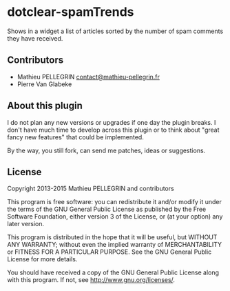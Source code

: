 # dotclear-spamTrends
Shows in a widget a list of articles sorted by the number of spam comments they have received.

## Contributors

 * Mathieu PELLEGRIN <contact@mathieu-pellegrin.fr>
 * Pierre Van Glabeke

## About this plugin

I do not plan any new versions or upgrades if one day the plugin breaks. I don't have much time to develop across this plugin or to think about "great fancy new features" that could be implemented.

By the way, you still fork, can send me patches, ideas or suggestions.

## License

Copyright 2013-2015 Mathieu PELLEGRIN and contributors

This program is free software: you can redistribute it and/or modify
it under the terms of the GNU General Public License as published by
the Free Software Foundation, either version 3 of the License, or
(at your option) any later version.

This program is distributed in the hope that it will be useful,
but WITHOUT ANY WARRANTY; without even the implied warranty of
MERCHANTABILITY or FITNESS FOR A PARTICULAR PURPOSE.  See the
GNU General Public License for more details.

You should have received a copy of the GNU General Public License
along with this program.  If not, see <http://www.gnu.org/licenses/>.
